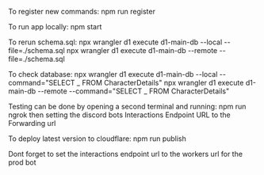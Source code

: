 To register new commands:
npm run register

To run app locally:
npm start

To rerun schema.sql:
npx wrangler d1 execute d1-main-db --local --file=./schema.sql
npx wrangler d1 execute d1-main-db --remote --file=./schema.sql

To check database:
npx wrangler d1 execute d1-main-db --local --command="SELECT _ FROM CharacterDetails"
npx wrangler d1 execute d1-main-db --remote --command="SELECT _ FROM CharacterDetails"

Testing can be done by opening a second terminal and running:
npm run ngrok
then setting the discord bots Interactions Endpoint URL to the Forwarding url

To deploy latest version to cloudflare:
npm run publish

Dont forget to set the interactions endpoint url to the workers url for the prod bot
